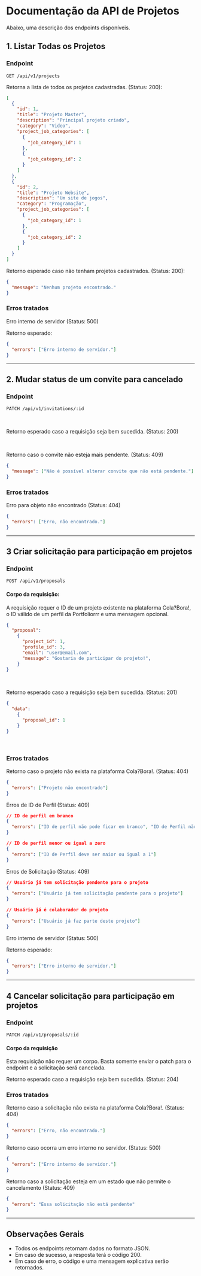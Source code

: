 # Documentação da API de Projetos

Abaixo, uma descrição dos endpoints disponíveis.

## 1. Listar Todas os Projetos

### Endpoint

```shell
GET /api/v1/projects
```

Retorna a lista de todos os projetos cadastradas. (Status: 200):

```json
[
  {
    "id": 1,
    "title": "Projeto Master",
    "description": "Principal projeto criado",
    "category": "Video",
    "project_job_categories": [
      {
        "job_category_id": 1
      },
      {
        "job_category_id": 2
      }
    ]
  },
  {
    "id": 2,
    "title": "Projeto Website",
    "description": "Um site de jogos",
    "category": "Programação",
    "project_job_categories": [
      {
        "job_category_id": 1
      },
      {
        "job_category_id": 2
      }
    ]
  }
]
```

Retorno esperado caso não tenham projetos cadastrados. (Status: 200):

```json
{
  "message": "Nenhum projeto encontrado."
}
```

### Erros tratados

Erro interno de servidor (Status: 500)

Retorno esperado:

```json
{ 
  "errors": ["Erro interno de servidor."]
}
```

---

## 2. Mudar status de um convite para cancelado

### Endpoint

```shell
PATCH /api/v1/invitations/:id
```
<br>

Retorno esperado caso a requisição seja bem sucedida. (Status: 200)

<br>

Retorno caso o convite não esteja mais pendente. (Status: 409)

```json
{ 
  "message": ["Não é possível alterar convite que não está pendente."]
}
```

  ### Erros tratados

Erro para objeto não encontrado (Status: 404)

```json
{ 
  "errors": ["Erro, não encontrado."]
}
```

---

## 3 Criar solicitação para participação em projetos

### Endpoint

```shell
POST /api/v1/proposals
```

#### Corpo da requisição:

A requisição requer o ID de um projeto existente na plataforma Cola?Bora!, o ID válido de um perfil da Portfoliorrr e uma mensagem opcional.

```json
{ 
  "proposal": 
    {
      "project_id": 1,
      "profile_id": 3,
      "email": "user@email.com",
      "message": "Gostaria de participar do projeto!",
    }
}
```

<br>

Retorno esperado caso a requisição seja bem sucedida. (Status: 201)

```json
{ 
  "data": 
    {
      "proposal_id": 1
    }
}
```

<br>



### Erros tratados

Retorno caso o projeto não exista na plataforma Cola?Bora!. (Status: 404)

```json
{ 
  "errors": ["Projeto não encontrado"]
}
```

Erros de ID de Perfil (Status: 409)

```json
// ID de perfil em branco
{ 
  "errors": ["ID de perfil não pode ficar em branco", "ID de Perfil não é um número"]
}

// ID de perfil menor ou igual a zero
{
  "errors": ["ID de Perfil deve ser maior ou igual a 1"]
}
```

Erros de Solicitação (Status: 409)

```json
// Usuário já tem solicitação pendente para o projeto
{ 
  "errors": ["Usuário já tem solicitação pendente para o projeto"]
}

// Usuário já é colaborador do projeto
{
  "errors": ["Usuário já faz parte deste projeto"]
}
```

Erro interno de servidor (Status: 500)

Retorno esperado:

```json
{ 
  "errors": ["Erro interno de servidor."]
}
```

---
## 4 Cancelar solicitação para participação em projetos

### Endpoint

```shell
PATCH /api/v1/proposals/:id
```

#### Corpo da requisição

Esta requisição não requer um corpo. Basta somente enviar o patch para o endpoint e a solicitação será cancelada.

Retorno esperado caso a requisição seja bem sucedida. (Status: 204)

### Erros tratados

Retorno caso a solicitação não exista na plataforma Cola?Bora!. (Status: 404)

```json
{ 
  "errors": ["Erro, não encontrado."]
}
```

Retorno caso ocorra um erro interno no servidor. (Status: 500)

```json
{ 
  "errors": ["Erro interno de servidor."]
}
```

Retorno caso a solicitação esteja em um estado que não permite o cancelamento (Status: 409)

```json
{ 
  "errors": "Essa solicitação não está pendente"
}
```

---

## Observações Gerais
- Todos os endpoints retornam dados no formato JSON.
- Em caso de sucesso, a resposta terá o código 200. 
- Em caso de erro, o código e uma mensagem explicativa serão retornados.